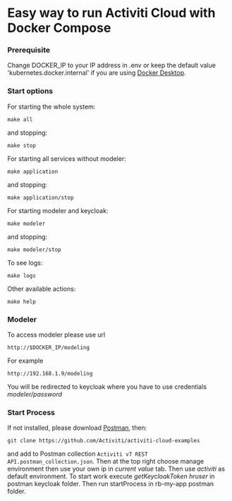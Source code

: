 #  Easy way to run Activiti Cloud with Docker Compose

### Prerequisite

Change DOCKER_IP to your IP address in .env or keep the default value 'kubernetes.docker.internal'
if you are using [Docker Desktop](https://www.docker.com/products/docker-desktop).

### Start options
For starting the whole system:
```
make all
```
and stopping:
```
make stop
```

For starting all services without modeler:
```
make application
```
and stopping:
```
make application/stop
```

For starting modeler and keycloak:
```
make modeler
```
and stopping:
```
make modeler/stop
```

To see logs:
```
make logs
```

Other available actions:
```
make help
```

### Modeler

To access modeler please use url
```
http://$DOCKER_IP/modeling
```
For example
```
http://192.168.1.9/modeling
```
You will be redirected to keycloak where you have to use credentials *modeler/password*


### Start Process

If not installed, please download [Postman](https://www.getpostman.com/downloads), then:
```
git clone https://github.com/Activiti/activiti-cloud-examples
```
and add to Postman collection `Activiti v7 REST API.postman_collection.json`.
Then at the top right choose manage environment then use your own ip in _current value_ tab.
Then use _activiti_ as default environment.
To start work execute _getKeycloakToken hruser_ in postman keycloak folder.
Then run startProcess in rb-my-app postman folder.





